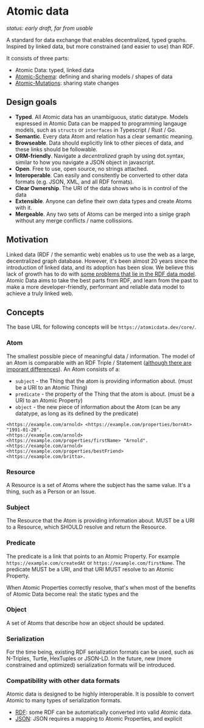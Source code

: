# Atomic data

_status: early draft, far from usable_

A standard for data exchange that enables decentralized, typed graphs.
Inspired by linked data, but more constrained (and easier to use) than RDF.

It consists of three parts:

- Atomic Data: typed, linked data
- [Atomic-Schema](atomic-schema.md): defining and sharing models / shapes of data
- [Atomic-Mutations](atomic-mutations.md): sharing state changes

## Design goals

* **Typed**. All Atomic data has an unambiguous, static datatype. Models expressed in Atomic Data can be mapped to programming langauge models, such as `structs` or `interfaces` in Typescript / Rust / Go.
* **Semantic**. Every data Atom and relation has a clear semantic meaning.
* **Browseable**. Data should explicitly link to other pieces of data, and these links should be followable.
* **ORM-friendly**. Navigate a _decentralized_ graph by using dot.syntax, similar to how you navigate a JSON object in javascript.
* **Open**. Free to use, open source, no strings attached.
* **Interoperable**. Can easily and consitently be converted to other data formats \(e.g. JSON, XML, and all RDF formats\).
* **Clear Ownership**. The URI of the data shows who is in control of the data
* **Extensible**. Anyone can define their own data types and create Atoms with it.
* **Mergeable**. Any two sets of Atoms can be merged into a sinlge graph without any merge conflicts / name collissions.

## Motivation

Linked data \(RDF / the semantic web\) enables us to use the web as a large, decentralized graph database.
However, it's been almost 20 years since the introduction of linked data, and its adoption has been slow.
We believe this lack of growth has to do with [some problems that lie in the RDF data model](rdf.md).
Atomic Data aims to take the best parts from RDF, and learn from the past to make a more developer-friendly, performant and reliable data model to achieve a truly linked web.

## Concepts

The base URL for following concepts will be `https://atomicdata.dev/core/`.

### Atom

The smallest possible piece of meaningful data / information.
The model of an Atom is comparable with an RDF Triple / Statement \([although there are imporant differences](rdf.md)\).
An Atom consists of a:

* `subject` - the Thing that the atom is providing information about. \(must be a URI to an Atomic Thing\)
* `predicate` - the property of the Thing that the atom is about. \(must be a URI to an Atomic Property\)
* `object` - the new piece of information about the Atom \(can be any datatype, as long as its defined by the predicate\)

```n-triples
<https://example.com/arnold> <https://example.com/properties/bornAt> "1991-01-20".
<https://example.com/arnold> <https://example.com/properties/firstName> "Arnold".
<https://example.com/arnold> <https://example.com/properties/bestFriend> <https://example.com/britta>.
```

### Resource

A Resource is a set of Atoms where the subject has the same value.
It's a thing, such as a Person or an Issue.

### Subject

The Resource that the Atom is providing information about.
MUST be a URI to a Resource, which SHOULD resolve and return the Resource.

### Predicate

The predicate is a link that points to an Atomic Property. For example `https://example.com/createdAt` or `https://example.com/firstName`.
The predicate MUST be a URI, and that URI MUST resolve to an Atomic Property.

When Atomic Properties correctly resolve, that's when most of the benefits of Atomic Data become real: the static types and the

### Object

A set of Atoms that describe how an object should be updated.

### Serialization

For the time being, existing RDF serialization formats can be used, such as N-Triples, Turtle, HexTuples or JSON-LD.
In the future, new \(more constrained and optimized\) serialization formats will be introduced.

### Compatibility with other data formats

Atomic data is designed to be highly interoperable. It is possible to convert Atomic to many types of serialization formats.

* [RDF](rdf.md): some RDF can be automatically converted into valid Atomic data.
* [JSON](json.md): JSON requires a mapping to Atomic Properties, and explicit
